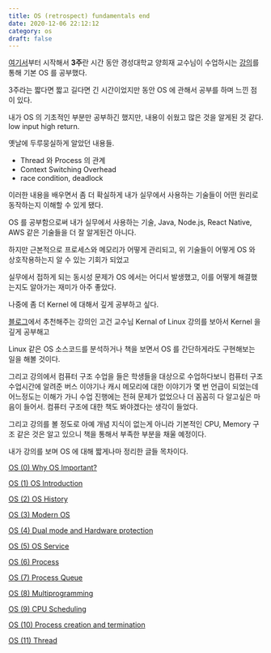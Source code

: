 ```yaml
---
title: OS (retrospect) fundamentals end
date: 2020-12-06 22:12:12
category: os
draft: false
---
```


[여기서](</os/os-(0)-OS-가-왜-중요할까/>)부터 시작해서 **3주**란 시간 동안 경성대학교 양희재 교수님이 수업하시는 [강의](http://www.kocw.net/home/search/kemView.do?kemId=978503)를 통해 기본 OS 를 공부했다.

3주라는 짧다면 짧고 길다면 긴 시간이었지만 동안 OS 에 관해서 공부를 하며 느낀 점이 있다.

내가 OS 의 기초적인 부분만 공부하긴 했지만, 내용이 쉬웠고 많은 것을 알게된 것 같다. low input high return.

옛날에 두루뭉실하게 알았던 내용들.

- Thread 와 Process 의 관계
- Context Switching Overhead
- race condition, deadlock

이러한 내용을 배우면서 좀 더 확실하게 내가 실무에서 사용하는 기술들이 어떤 원리로 동작하는지 이해할 수 있게 됐다.

OS 를 공부함으로써 내가 실무에서 사용하는 기술, Java, Node.js, React Native, AWS 같은 기술들을 더 잘 알게된건 아니다.

하지만 근본적으로 프로세스와 메모리가 어떻게 관리되고, 위 기술들이 어떻게 OS 와 상호작용하는지 알 수 있는 기회가 되었고

실무에서 접하게 되는 동시성 문제가 OS 에서는 어디서 발생했고, 이를 어떻게 해결했는지도 알아가는 재미가 아주 좋았다.

나중에 좀 더 Kernel 에 대해서 깊게 공부하고 싶다.

[블로그](https://covenant.tistory.com/100)에서 추천해주는 강의인 고건 교수님 Kernal of Linux 강의를 보아서 Kernel 을 깊게 공부해고

Linux 같은 OS 소스코드를 분석하거나 책을 보면서 OS 를 간단하게라도 구현해보는 일을 해볼 것이다.

그리고 강의에서 컴퓨터 구조 수업을 들은 학생들을 대상으로 수업하다보니 컴퓨터 구조 수업시간에 알려준 버스 이야기나 캐시 메모리에 대한 이야기가 몇 번 언급이 되었는데 어느정도는 이해가 가니 수업 진행에는 전혀 문제가 없었으나 더 꼼꼼히 다 알고싶은 마음이 들어서. 컴퓨터 구조에 대한 책도 봐야겠다는 생각이 들었다.

그리고 강의를 볼 정도로 아예 개념 지식이 없는게 아니라 기본적인 CPU, Memory 구조 같은 것은 알고 있으니 책을 통해서 부족한 부분을 채울 예정이다.

내가 강의를 보며 OS 에 대해 짧게나마 정리한 글들 목차이다.

[OS (0) Why OS Important?](</os/os-(0)-why-os-important/>)

[OS (1) OS Introduction](</os/os-(1)-os-introduction/>)

[OS (2) OS History](</os/os-(2)-os-history>)

[OS (3) Modern OS](</os/os-(3)-modern-os/>)

[OS (4) Dual mode and Hardware protection](</os/os-(4)-dual-mode-and-hareware-protection/>)

[OS (5) OS Service](</os/os-(5)-os-service/>)

[OS (6) Process](</os/os-(6)-process/>)

[OS (7) Process Queue](</os/os-(7)-process-queue/>)

[OS (8) Multiprogramming](</os/os-(8)-multiprogramming/>)

[OS (9) CPU Scheduling](</os/os-(9)-cpu-scheduling/>)

[OS (10) Process creation and termination](</os/os-(10)-process-creation-and-termination/>)

[OS (11) Thread](</os/os-(11)-thread/>)
